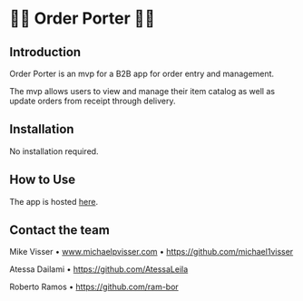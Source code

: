 # :pilot: Order Porter :woman_pilot:

## Introduction

Order Porter is an mvp for a B2B app for order entry and management. 

The mvp allows users to view and manage their item catalog as well as update orders from receipt through delivery. 

## Installation

No installation required.

## How to Use

The app is hosted [here](https://atessaleila.github.io/project8-mern-frontend/app/). 

## Contact the team

Mike Visser • www.michaelpvisser.com • https://github.com/michael1visser

Atessa Dailami • https://github.com/AtessaLeila

Roberto Ramos • https://github.com/ram-bor